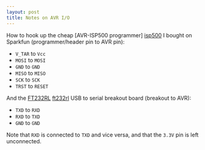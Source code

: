 ```yaml
---
layout: post
title: Notes on AVR I/O
---
```


How to hook up the cheap [AVR-ISP500 programmer] [isp500] I bought on Sparkfun
(programmer/header pin to AVR pin):

 *  `V_TAR` to `Vcc`
 *  `MOSI` to `MOSI`
 *  `GND` to `GND`
 *  `MISO` to `MISO`
 *  `SCK` to `SCK`
 *  `TRST` to `RESET`

 And the [FT232RL] [ft232rl] USB to serial breakout board (breakout to AVR):

  *  `TXD` to `RXD`
  *  `RXD` to `TXD`
  *  `GND` to `GND`

Note that `RXD` is connected to `TXD` and vice versa, and that the `3.3V` pin
is left unconnected.

[isp500]: http://www.sparkfun.com/commerce/product_info.php?products_id=8702
[ft232rl]: http://www.sparkfun.com/commerce/product_info.php?products_id=718
